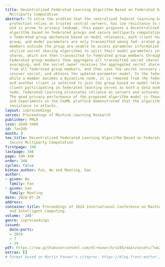 ```yaml
---
title: Decentralized Federated Learning Algorithm Based on Federated Groups and Secure
  Multiparty Computation
abstract: To solve the problem that the centralized federal learning based on privacy
  protection relies on trusted central servers, has low resistance to malicious attacks,
  and is prone to privacy leakage, this paper proposes a decentralized federated learning
  algorithm based on federated groups and secure multiparty computation. By establishing
  a federated group mechanism based on model relevance, each client has its own federated
  group, and model parameters are only transmitted among fed- erated group members,
  members outside the group are unable to access parameter information. Secret owners
  utilize secret sharing algorithms to split their model parameters into several secret
  shares, which are then transmitted to federated group members through secure channels.
  Federated group members then aggregate all transmitted secret shares by weighted
  averaging, and the secret owner receives the aggregated secret shares passed back
  from all federated group members, and then uses the secret recovery algorithms to
  recover secret, and obtains the updated parameter model. In the federated group,
  while a member becomes a Byzantine node, it is removed from the federated group,
  and another client is selected to join the group based on model relevance. So, each
  client participating in federated learning serves as both a data node and a computing
  node, federated learning eliminates reliance on servers and achieves decentralization.
  The good privacy performance of the proposed algorithm model is theoretically analyzed,
  and experiments on the FedML platform demonstrated that the algorithm has stronger
  resistance to attacks.
layout: inproceedings
series: Proceedings of Machine Learning Research
publisher: PMLR
issn: 2640-3498
id: fan24b
month: 0
tex_title: Decentralized Federated Learning Algorithm Based on Federated Groups and
  Secure Multiparty Computation
firstpage: 340
lastpage: 348
page: 340-348
order: 340
cycles: false
bibtex_author: Fan, Wu and Maoting, Gao
author:
- given: Wu
  family: Fan
- given: Gao
  family: Maoting
date: 2024-07-29
address:
container-title: Proceedings of 2024 International Conference on Machine Learning
  and Intelligent Computing
volume: '245'
genre: inproceedings
issued:
  date-parts:
  - 2024
  - 7
  - 29
pdf: https://raw.githubusercontent.com/mlresearch/v245/main/assets/fan24b/fan24b.pdf
extras: []
# Format based on Martin Fenner's citeproc: https://blog.front-matter.io/posts/citeproc-yaml-for-bibliographies/
---
```

